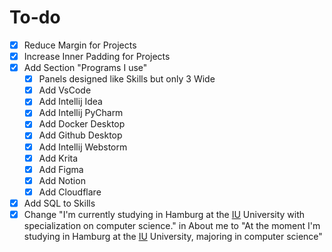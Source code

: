 # To-do

- [x] Reduce Margin for Projects
- [x] Increase Inner Padding for Projects
- [x] Add Section "Programs I use"
  - [x] Panels designed like Skills but only 3 Wide
  - [x] Add VsCode
  - [x] Add Intellij Idea
  - [x] Add Intellij PyCharm
  - [x] Add Docker Desktop
  - [x] Add Github Desktop
  - [x] Add Intellij Webstorm
  - [x] Add Krita
  - [x] Add Figma
  - [x] Add Notion
  - [x] Add Cloudflare
- [x] Add SQL to Skills
- [x] Change "I'm currently studying in Hamburg at the [IU](https://www.iu.de/) University with specialization on computer science." in About me to "At the moment I'm studying in Hamburg at the [IU](https://www.iu.de/) University, majoring in computer science"

